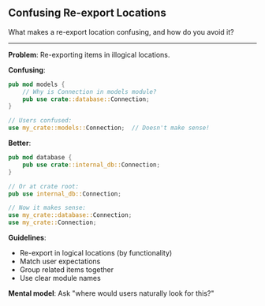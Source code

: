 ## Confusing Re-export Locations

What makes a re-export location confusing, and how do you avoid it?

---

**Problem**: Re-exporting items in illogical locations.

**Confusing**:
```rust
pub mod models {
    // Why is Connection in models module?
    pub use crate::database::Connection;  
}

// Users confused:
use my_crate::models::Connection;  // Doesn't make sense!
```

**Better**:
```rust
pub mod database {
    pub use crate::internal_db::Connection;
}

// Or at crate root:
pub use internal_db::Connection;

// Now it makes sense:
use my_crate::database::Connection;
use my_crate::Connection;
```

**Guidelines**:
- Re-export in logical locations (by functionality)
- Match user expectations
- Group related items together
- Use clear module names

**Mental model**: Ask "where would users naturally look for this?"

